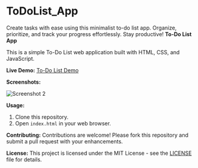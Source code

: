 # ToDoList_App
Create tasks with ease using this minimalist to-do list app. Organize, prioritize, and track your progress effortlessly. Stay productive!
**To-Do List App**

This is a simple To-Do List web application built with HTML, CSS, and JavaScript.

**Live Demo:** [To-Do List Demo]( https://dachu021.github.io/ToDoList_App/)


**Screenshots:**

![Screenshot 2](screenshot2.png)

**Usage:**
1. Clone this repository.
2. Open `index.html` in your web browser.

**Contributing:**
Contributions are welcome! Please fork this repository and submit a pull request with your enhancements.

**License:**
This project is licensed under the MIT License - see the [LICENSE](LICENSE) file for details.
